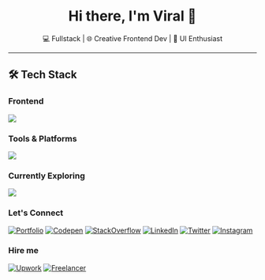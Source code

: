 <h1 align="center">Hi there, I'm Viral 👋</h1>

<p align="center">
💻 Fullstack | 🌐 Creative Frontend Dev | 🎨 UI Enthusiast  
</p>

---

## 🛠️ Tech Stack
### Frontend
<p>
  <img src="https://skillicons.dev/icons?i=html,css,scss,js,ts,react,redux,next,vue,angular,threejs,wordpress,webflow,jquery,bootstrap,tailwind,styledcomponents" />
</p>

### Tools & Platforms
<p>
  <img src="https://skillicons.dev/icons?i=git,github,vercel,vscode,figma,photoshop,xd,azure,jira,trello" />
</p>

### Currently Exploring
<p>
  <img src="https://skillicons.dev/icons?i=nodejs,express,mongodb,graphql" />
</p>

### Let's Connect
[![Portfolio](https://go-skill-icons.vercel.app/api/icons?i=v)](https://viru.vercel.app)
[![Codepen](https://go-skill-icons.vercel.app/api/icons?i=codepen)](https://codepen.io/viralpatel508)
[![StackOverflow](https://go-skill-icons.vercel.app/api/icons?i=stackoverflow)](https://stackoverflow.com/users/9030929/viral?tab=profile)
[![LinkedIn](https://go-skill-icons.vercel.app/api/icons?i=linkedin)](https://www.linkedin.com/in/viralpatel508/)
[![Twitter](https://go-skill-icons.vercel.app/api/icons?i=x)](https://twitter.com/viralpatel508)
[![Instagram](https://go-skill-icons.vercel.app/api/icons?i=instagram)](https://www.instagram.com/viru___/)

### Hire me
[![Upwork](https://img.shields.io/badge/UpWork-6FDA44?style=for-the-badge&logo=Upwork&logoColor=white)](https://www.upwork.com/freelancers/~01444c733819e88c64)
[![Freelancer](https://img.shields.io/badge/Freelancer-29B2FE?style=for-the-badge&logo=Freelancer&logoColor=white)](https://freelancer.in/u/viralpatel508)
